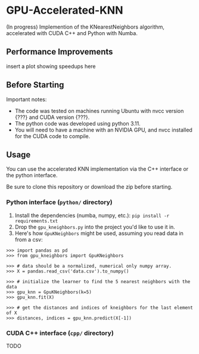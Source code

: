 # GPU-Accelerated-KNN
(In progress) Implemention of the KNearestNeighbors algorithm, accelerated with CUDA C++ and Python with Numba.

## Performance Improvements
insert a plot showing speedups here 

## Before Starting
Important notes:
- The code was tested on machines running Ubuntu with nvcc version {???} and CUDA version {???}.
- The python code was developed using python 3.11.
- You will need to have a machine with an NVIDIA GPU, and nvcc installed for the CUDA code to compile.

## Usage
You can use the accelerated KNN implementation via the C++ interface or the python interface.

Be sure to clone this repository or download the zip before starting.

### Python interface (`python/` directory)
1. Install the dependencies (numba, numpy, etc.): `pip install -r requirements.txt`
2. Drop the `gpu_kneighbors.py` into the project you'd like to use it in.
3. Here's how `GpuKNeighbors` might be used, assuming you read data in from a csv:

```
>>> import pandas as pd
>>> from gpu_kneighbors import GpuKNeighbors

>>> # data should be a normalized, numerical only numpy array.
>>> X = pandas.read_csv('data.csv').to_numpy()

>>> # initialize the learner to find the 5 nearest neighbors with the data
>>> gpu_knn = GpuKNeighbors(k=5)
>>> gpu_knn.fit(X)

>>> # get the distances and indices of kneighbors for the last element of X
>>> distances, indices = gpu_knn.predict(X[-1])
```

### CUDA C++ interface (`cpp/` directory)
TODO